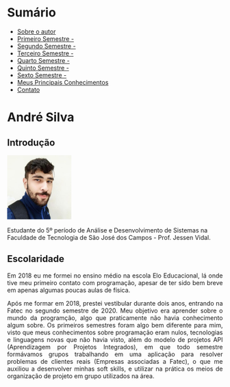 # Sumário

* [Sobre o autor](#introdução)
* [Primeiro Semestre - ](#em-2020-2)
* [Segundo Semestre - ](#em-2021-1)
* [Terceiro Semestre - ](#em-2021-2)
* [Quarto Semestre - ](#em-2022-1)
* [Quinto Semestre - ](#em-2022-2)
* [Sexto Semestre - ](#em-2023-1)
* [Meus Principais Conhecimentos](#meus-principais-conhecimentos)
* [Contato](#contato)

# André Silva

## Introdução  
<div>
	<img src="/img/pfp.jpg" alt="Foto de perfil" width=150 height=150 />
	<p>Estudante do 5º período de Análise e Desenvolvimento de Sistemas na Faculdade de Tecnologia de São José dos Campos - Prof. Jessen Vidal.</p>
</div>

## Escolaridade
<p align="justify">
Em 2018 eu me formei no ensino médio na escola Elo Educacional, lá onde tive meu primeiro contato com programação, apesar de ter sido bem breve em apenas algumas poucas aulas de física. 
</p>
<p align="justify">
Após me formar em 2018, prestei vestibular durante dois anos, entrando na Fatec no segundo semestre de 2020. Meu objetivo era aprender sobre o mundo da programção, algo que praticamente não havia conhecimento algum sobre. Os primeiros semestres foram algo bem diferente para mim, visto que meus conhecimentos sobre programação eram nulos, tecnologias e linguagens novas que não havia visto, além do modelo de projetos API (Aprendizagem por Projetos Integrados), em que todo semestre formávamos grupos trabalhando em uma aplicação para resolver problemas de clientes reais (Empresas associadas a Fatec), o que me auxiliou a desenvolver minhas soft skills, e utilizar na prática os meios de organização de projeto em grupo utilizados na área.
</p>

